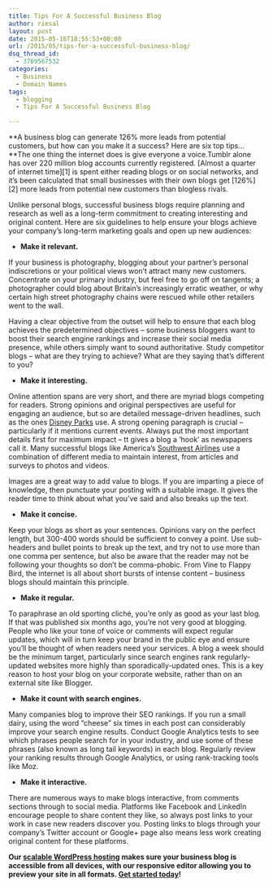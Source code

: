 ```yaml
---
title: Tips For A Successful Business Blog
author: riesal
layout: post
date: 2015-05-16T18:55:53+00:00
url: /2015/05/tips-for-a-successful-business-blog/
dsq_thread_id:
  - 3769567532
categories:
  - Business
  - Domain Names
tags:
  - blogging
  - Tips For A Successful Business Blog

---
```

<article id="post-7518"> <section>**A business blog can generate 126% more leads from potential customers, but how can you make it a success? Here are six top tips…**<span id="more-7518"></span>The one thing the internet does is give everyone a voice.Tumblr alone has over 220 million blog accounts currently registered. [Almost a quarter of internet time][1] is spent either reading blogs or on social networks, and it’s been calculated that small businesses with their own blogs get [126%][2] more leads from potential new customers than blogless rivals.</p> 

Unlike personal blogs, successful business blogs require planning and research as well as a long-term commitment to creating interesting and original content. Here are six guidelines to help ensure your blogs achieve your company’s long-term marketing goals and open up new audiences:

  * **Make it relevant.**

If your business is photography, blogging about your partner’s personal indiscretions or your political views won’t attract many new customers. Concentrate on your primary industry, but feel free to go off on tangents; a photographer could blog about Britain’s increasingly erratic weather, or why certain high street photography chains were rescued while other retailers went to the wall.

Having a clear objective from the outset will help to ensure that each blog achieves the predetermined objectives – some business bloggers want to boost their search engine rankings and increase their social media presence, while others simply want to sound authoritative. Study competitor blogs – what are they trying to achieve? What are they saying that’s different to you?

  * **Make it interesting.**

Online attention spans are very short, and there are myriad blogs competing for readers. Strong opinions and original perspectives are useful for engaging an audience, but so are detailed message-driven headlines, such as the ones [Disney Parks][3] use. A strong opening paragraph is crucial – particularly if it mentions current events. Always put the most important details first for maximum impact – tt gives a blog a ‘hook’ as newspapers call it. Many successful blogs like America’s [Southwest Airlines][4] use a combination of different media to maintain interest, from articles and surveys to photos and videos.

Images are a great way to add value to blogs. If you are imparting a piece of knowledge, then punctuate your posting with a suitable image. It gives the reader time to think about what you’ve said and also breaks up the text.

  * **Make it concise.**

Keep your blogs as short as your sentences. Opinions vary on the perfect length, but 300-400 words should be sufficient to convey a point. Use sub-headers and bullet points to break up the text, and try not to use more than one comma per sentence, but also be aware that the reader may not be following your thoughts so don’t be comma-phobic. From Vine to Flappy Bird, the internet is all about short bursts of intense content – business blogs should maintain this principle.

  * **Make it regular.**

To paraphrase an old sporting cliché, you’re only as good as your last blog. If that was published six months ago, you’re not very good at blogging. People who like your tone of voice or comments will expect regular updates, which will in turn keep your brand in the public eye and ensure you’ll be thought of when readers need your services. A blog a week should be the minimum target, particularly since search engines rank regularly-updated websites more highly than sporadically-updated ones. This is a key reason to host your blog on your corporate website, rather than on an external site like Blogger.

  * **Make it count with search engines.**

Many companies blog to improve their SEO rankings. If you run a small dairy, using the word “cheese” six times in each post can considerably improve your search engine results. Conduct Google Analytics tests to see which phrases people search for in your industry, and use some of these phrases (also known as long tail keywords) in each blog. Regularly review your ranking results through Google Analytics, or using rank-tracking tools like Moz.

  * **Make it interactive.**

There are numerous ways to make blogs interactive, from comments sections through to social media. Platforms like Facebook and LinkedIn encourage people to share content they like, so always post links to your work in case new readers discover you. Posting links to blogs through your company’s Twitter account or Google+ page also means less work creating original content for these platforms.

**Our [scalable WordPress hosting][5] makes sure your business blog is accessible from all devices, with our responsive editor allowing you to preview your site in all formats. [Get started today][5]!**</section> </article>

 [1]: http://blog.digitalinsights.in/social-media-users-2014-stats-numbers/05205287.html
 [2]: http://www.social4retail.com/the-blog-economy-blogging-stats-infographic-2014.html
 [3]: http://disneyparks.disney.go.com/blog/
 [4]: http://www.blogsouthwest.com/
 [5]: https://intispace.com